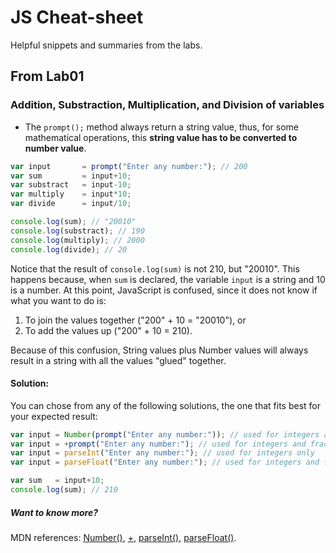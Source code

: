 # JS Cheat-sheet
Helpful snippets and summaries from the labs.

## From Lab01
### Addition, Substraction, Multiplication, and Division of variables
- The `prompt();` method always return a string value, thus, for some mathematical operations, this **string value has to be converted to number value**.

```js
var input       = prompt("Enter any number:"); // 200
var sum         = input+10;
var substract   = input-10;
var multiply    = input*10;
var divide      = input/10;

console.log(sum); // "20010"
console.log(substract); // 190
console.log(multiply); // 2000
console.log(divide); // 20
```
Notice that the result of `console.log(sum)` is not 210, but "20010". This happens because, when `sum` is declared, the variable `input` is a string and 10 is a number. At this point, JavaScript is confused, since it does not know if what you want to do is:
1.  To join the values together (&quot;200&quot; + 10 = &quot;20010&quot;), or
1.  To add the values up (&quot;200&quot; + 10 = 210).

Because of this confusion, String values plus Number values will always result in a string with all the values &quot;glued&quot; together.

#### Solution:
You can chose from any of the following solutions, the one that fits best for your expected result:
```js
var input = Number(prompt("Enter any number:")); // used for integers and fractional numbers
var input = +prompt("Enter any number:"); // used for integers and fractional numbers
var input = parseInt("Enter any number:"); // used for integers only
var input = parseFloat("Enter any number:"); // used for integers and fractional numbers

var sum   = input+10;
console.log(sum); // 210
```

##### Want to know more?
 MDN references: [Number()](https://developer.mozilla.org/en-US/docs/Web/JavaScript/Reference/Global_Objects/Number), [+](https://developer.mozilla.org/en-US/docs/Web/JavaScript/Reference/Operators/Arithmetic_Operators#Unary_plus_%28%29), [parseInt()](https://developer.mozilla.org/en-US/docs/Web/JavaScript/Reference/Global_Objects/parseInt), [parseFloat()](https://developer.mozilla.org/en-US/docs/Web/JavaScript/Reference/Global_Objects/parseFloat).
